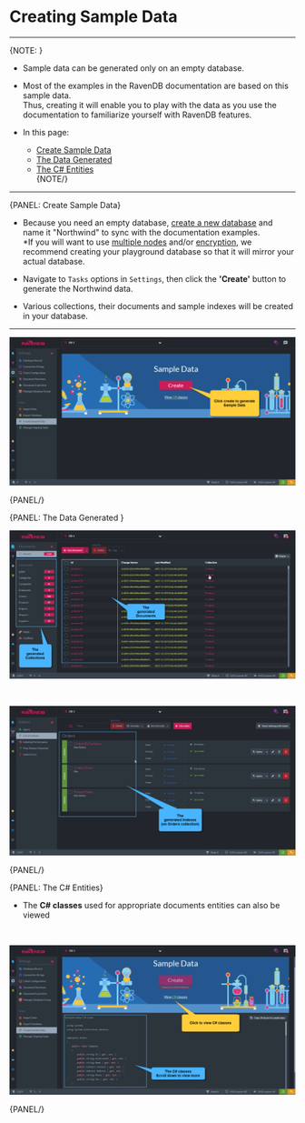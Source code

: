 ﻿# Creating Sample Data
---

{NOTE: }

* Sample data can be generated only on an empty database.  

* Most of the examples in the RavenDB documentation are based on this sample data.  
  Thus, creating it will enable you to play with the data as you use the documentation to familiarize yourself with RavenDB features.  

* In this page:  
  * [Create Sample Data](../../../studio/database/tasks/create-sample-data#create-sample-data)  
  * [The Data Generated](../../../studio/database/tasks/create-sample-data#the-data-generated)  
  * [The C# Entities](../../../studio/database/tasks/create-sample-data#the-c#-entities)  
{NOTE/}

---

{PANEL: Create Sample Data}

* Because you need an empty database, [create a new database](../../studio/server/databases/create-new-database/general-flow) and name it "Northwind" to sync with the documentation examples.  
    *If you will want to use [multiple nodes](../../studio/server/databases/create-new-database/general-flow#3.-configure-replication) and/or [encryption](../../studio/server/databases/create-new-database/encrypted), we recommend creating your playground database so that it will mirror your actual database.  

* Navigate to `Tasks` options in `Settings`, then click the **'Create'** button to generate the Northwind data.  

* Various collections, their documents and sample indexes will be created in your database.  

---
![Figure 1. Create Sample Data](images/create-sample-data-1.png "Create sample data")

{PANEL/}

{PANEL: The Data Generated }


![Figure 2. The generated sample documents](images/create-sample-data-2.png "Sample documents generated")

<br/>

![Figure 3. The generated sample indexes](images/create-sample-data-3.png "Sample indexes generated")

{PANEL/}

{PANEL: The C# Entities}

* The **C# classes** used for appropriate documents entities can also be viewed  
<br/>

![Figure 4. The C# classes used for the entities](images/create-sample-data-4.png "C# Classes")

{PANEL/}
